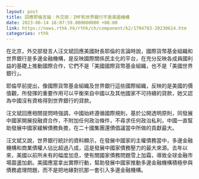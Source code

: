 ```yaml
---
layout: post
title: 回應耶倫言論：外交部：IMF和世界銀行不是美國機構
date: 2023-06-14 16:07:59.000000000 +08:00
link: https://news.rthk.hk/rthk/ch/component/k2/1704783-20230614.htm
categories: rthk
---
```


在北京，外交部發言人汪文斌回應美國財長耶倫的言論時說，國際貨幣基金組織和世界銀行是多邊金融機構，是反映國際關係民主化的平台，在充分反映各成員國利益的基礎上推動國際合作，它們不是「美國國際貨幣基金組織，也不是「美國世界銀行」。

耶倫早前提出，像國際貨幣基金組織及世界銀行這些國際組織，反映的是美國的價值觀，所發揮的重要作用可以平衡來自中國以及其他國家不可持續的貸款，她又認為中國沒有資格得到世界銀行的貸款。

汪文斌回應相關提問時強調，中國始終遵循國際規則，基於公開透明原則，同發展中國家開展投融資合作，不附加任何政治條件，不尋求任何政治私利，中國一直幫助發展中國家緩解債務負擔，在二十國集團還債倡議當中所做的貢獻最大。

汪文斌又說，世界銀行統計的資料顯示，在發展中國家的主權債務當中，多邊金融機構和商業債權人佔比超過八成，這是發展中國家債務壓力的最大來源。去年以來，美國以前所未有的幅度加息，使有關國家債務問題雪上加霜，導致全球金融市場震盪加劇。美國應當拿出實際行動，幫助發展中國家推動多邊金融機構積極參與債務處理問題，而不是把地緣對抗那一套引入多邊金融機構。
